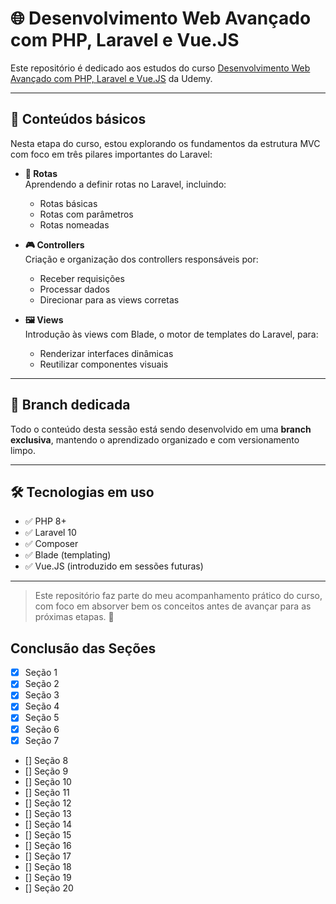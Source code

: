 # 🌐 Desenvolvimento Web Avançado com PHP, Laravel e Vue.JS

Este repositório é dedicado aos estudos do curso [Desenvolvimento Web Avançado com PHP, Laravel e Vue.JS](https://www.udemy.com/course/curso-completo-do-desenvolvedor-laravel/) da Udemy.

---

## 🧭 Conteúdos básicos

Nesta etapa do curso, estou explorando os fundamentos da estrutura MVC com foco em três pilares importantes do Laravel:

-   **🔗 Rotas**  
    Aprendendo a definir rotas no Laravel, incluindo:

    -   Rotas básicas
    -   Rotas com parâmetros
    -   Rotas nomeadas

-   **🎮 Controllers**  
    Criação e organização dos controllers responsáveis por:

    -   Receber requisições
    -   Processar dados
    -   Direcionar para as views corretas

-   **🖼️ Views**  
    Introdução às views com Blade, o motor de templates do Laravel, para:
    -   Renderizar interfaces dinâmicas
    -   Reutilizar componentes visuais

---

## 📂 Branch dedicada

Todo o conteúdo desta sessão está sendo desenvolvido em uma **branch exclusiva**, mantendo o aprendizado organizado e com versionamento limpo.

---

## 🛠️ Tecnologias em uso

-   ✅ PHP 8+
-   ✅ Laravel 10
-   ✅ Composer
-   ✅ Blade (templating)
-   ✅ Vue.JS (introduzido em sessões futuras)

---

> Este repositório faz parte do meu acompanhamento prático do curso, com foco em absorver bem os conceitos antes de avançar para as próximas etapas. 🚀

## Conclusão das Seções

-   [x] Seção 1
-   [x] Seção 2
-   [x] Seção 3
-   [x] Seção 4
-   [x] Seção 5
-   [x] Seção 6
-   [x] Seção 7
-   [] Seção 8
-   [] Seção 9
-   [] Seção 10
-   [] Seção 11
-   [] Seção 12
-   [] Seção 13
-   [] Seção 14
-   [] Seção 15
-   [] Seção 16
-   [] Seção 17
-   [] Seção 18
-   [] Seção 19
-   [] Seção 20
